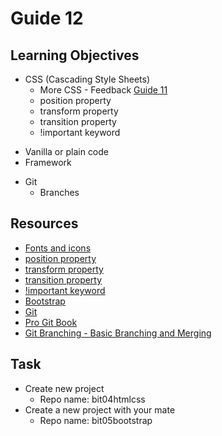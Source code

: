 # Guide 12
## Learning Objectives
* CSS (Cascading Style Sheets)
  - More CSS - Feedback [Guide 11](guide11.md)
  - position property
  - transform property
  - transition property
  - !important keyword
- Vanilla or plain code
- Framework
* Git
  - Branches
## Resources
- [Fonts and icons](https://fonts.google.com/)
- [position property](https://developer.mozilla.org/en-US/docs/Web/CSS/position)
- [transform property](https://developer.mozilla.org/en-US/docs/Web/CSS/transform)
- [transition property](https://developer.mozilla.org/en-US/docs/Web/CSS/transition)
- [!important keyword](https://developer.mozilla.org/en-US/docs/Web/CSS/important)
- [Bootstrap](https://getbootstrap.com/)
- [Git](https://git-scm.com/)
- [Pro Git Book](https://git-scm.com/book/en/v2)
- [Git Branching - Basic Branching and Merging](https://git-scm.com/book/en/v2/Git-Branching-Basic-Branching-and-Merging)
## Task
* Create new project
  - Repo name: bit04htmlcss
* Create a new project with your mate
  - Repo name: bit05bootstrap
